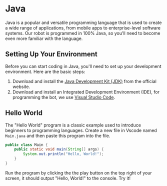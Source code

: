 # Java

Java is a popular and versatile programming language that is used to create a wide range of applications, from mobile apps to enterprise-level software systems. Our robot is programmed in 100% Java, so you'll need to become even more familiar with the language.

## Setting Up Your Environment

Before you can start coding in Java, you'll need to set up your development environment. Here are the basic steps:

1. Download and install the [Java Development Kit (JDK)](https://www.oracle.com/java/technologies/downloads/#jdk17-windows) from the official website.
2. Download and install an Integrated Development Environment (IDE), for programming the bot, we use [Visual Studio Code](https://code.visualstudio.com/download).

## Hello World

The "Hello World" program is a classic example used to introduce beginners to programming languages. Create a new file in Vscode named `Main.java` and then paste this program into the file.

```java
public class Main {
    public static void main(String[] args) {
        System.out.println("Hello, World!");
    }
}
```

Run the program by clicking the the play button on the top right of your screen, it should output "Hello, World!" to the console. Try it!

